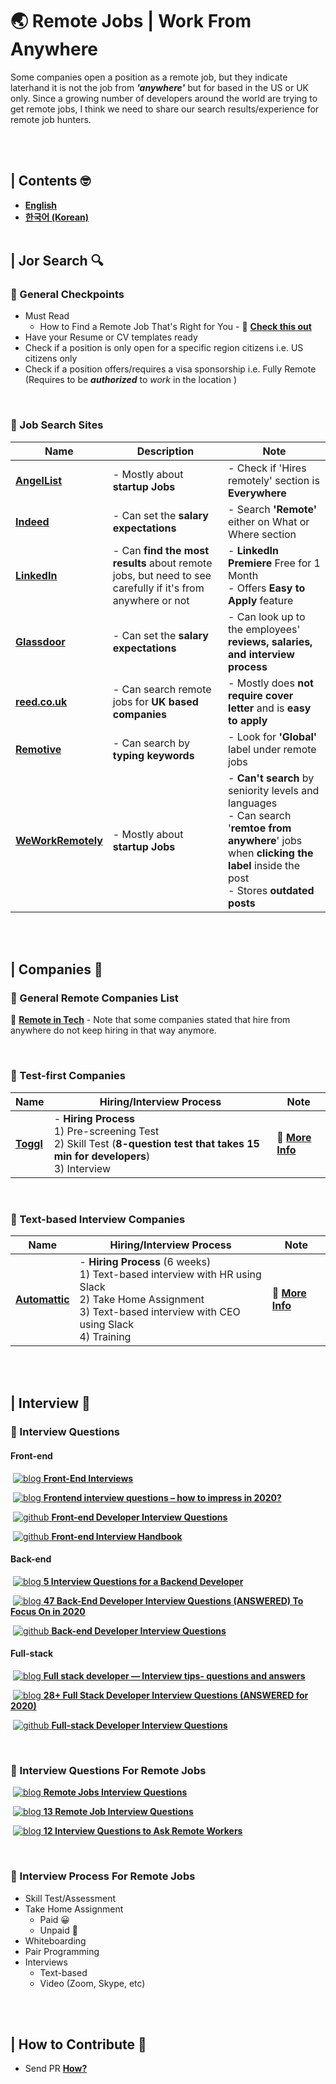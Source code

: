 # 🌏 Remote Jobs | Work From Anywhere 

Some companies open a position as a remote job, but they indicate laterhand it is not the job from **_'anywhere'_** but for based in the US or UK only. Since a growing number of developers around the world are trying to get remote jobs, I think we need to share our search results/experience for remote job hunters.

<br /><br />

## | Contents 🤓

- **[English](https://github.com/goleedev/remote-jobs-from-anywhere/)**
- **[한국어 (Korean)](https://github.com/goleedev/remote-jobs-from-anywhere/blob/master/languages/%F0%9F%8C%8F%20%E1%84%8B%E1%85%AF%E1%86%AB%E1%84%80%E1%85%A7%E1%86%A8%20%E1%84%80%E1%85%B3%E1%86%AB%E1%84%86%E1%85%AE%20%20%E1%84%8B%E1%85%A5%E1%84%83%E1%85%B5%E1%84%8B%E1%85%A6%E1%84%89%E1%85%A5%E1%84%83%E1%85%B3%E1%86%AB%20%E1%84%8B%E1%85%B5%E1%86%AF%E1%84%92%E1%85%A2%E1%84%87%E1%85%A9%E1%84%8C%E1%85%A1!.md)**
<br /><br />

## | Jor Search 🔍

### 📍 General Checkpoints

* Must Read 
  * How to Find a Remote Job That's Right for You  - 🔗 **[Check this out](https://weworkremotely.com/how-to-find-a-remote-job-that-is-right-for-you)**
* Have your Resume or CV templates ready
* Check if a position is only open for a specific region citizens
  i.e. US citizens only
* Check if a position offers/requires a visa sponsorship
  i.e. Fully Remote (Requires to be ***authorized*** to *work* in the location )

<br />

### 📍 Job Search Sites

| Name                                              | Description                                                  | Note                                                         |
| ------------------------------------------------- | ------------------------------------------------------------ | ------------------------------------------------------------ |
| **[AngelList](https://angel.co/jobs)**            | - Mostly about **startup Jobs**                              | - Check if 'Hires remotely' section is **Everywhere**        |
| **[Indeed](https://www.indeed.com/)**             | - Can set the **salary expectations**                        | - Search **'Remote'** either on What or Where section        |
| **[LinkedIn](https://www.linkedin.com/jobs/)**    | - Can **find the most results** about remote jobs, but need to see carefully if it's from anywhere or not | - **LinkedIn Premiere** Free for 1 Month<br />- Offers **Easy to Apply** feature |
| **[Glassdoor](https://www.glassdoor.com/)**       | - Can set the **salary expectations**                        | - Can look up to the employees' **reviews, salaries, and interview process** |
| **[reed.co.uk](https://www.reed.co.uk/)**         | - Can search remote jobs for **UK based companies**          | - Mostly does **not require cover letter** and is **easy to apply** |
| **[Remotive](https://remotive.io/)**              | - Can search by **typing keywords**                          | - Look for **'Global'** label under remote jobs              |
| **[WeWorkRemotely](https://weworkremotely.com/)** | - Mostly about **startup Jobs**                              | - **Can't search** by seniority levels and languages <br />- Can search '**remtoe from anywhere**' jobs when **clicking the label** inside the post<br />- Stores **outdated posts** |

<br /><br />

 ## | Companies 🏢

### 📍 General Remote Companies List

🔗 **[Remote in Tech](https://github.com/remoteintech/remote-jobs)** - Note that some companies stated that hire from anywhere do not keep hiring in that way anymore.

<br />

### 📍 Test-first Companies

| Name                                 | Hiring/Interview Process                                     | Note                                                         |
| ------------------------------------ | ------------------------------------------------------------ | ------------------------------------------------------------ |
| **[Toggl](https://toggl.com/jobs/)** | - **Hiring Process**<br />  1) Pre-screening Test <br />  2) Skill Test (**8-question test  that takes 15 min for developers**)<br />  3) Interview | 🔗 **[More Info](https://toggl.com/blog/hiring-remotely-togglhire)** |

<br />

### 📍 Text-based Interview Companies

| Name                                      | Hiring/Interview Process                                     | Note                                                         |
| ----------------------------------------- | ------------------------------------------------------------ | ------------------------------------------------------------ |
| **[Automattic](https://automattic.com/)** | - **Hiring Process** (6 weeks) <br />  1) Text-based interview with HR using Slack<br />  2) Take Home Assignment<br />  3) Text-based interview with CEO using Slack<br />  4) Training | 🔗 **[More Info](https://artiss.blog/2019/03/the-automattic-hiring-process/)** |

<br /><br />

## | Interview 💼

### 📍 Interview Questions

#### 	Front-end

​			[![blog] **Front-End Interviews**](https://frontendmasters.com/books/front-end-handbook/2018/practice/interview-q.html)

​			[![blog] **Frontend interview questions – how to impress in 2020?**](https://tsh.io/blog/frontend-interview-questions/)

​			[![github] **Front-end Developer Interview Questions**](https://github.com/h5bp/Front-end-Developer-Interview-Questions)

​			[![github] **Front-end Interview Handbook**](https://github.com/yangshun/front-end-interview-handbook)

#### 	Back-end

​			[![blog] **5 Interview Questions for a Backend Developer**](https://blog.honeypot.io/5-interview-questions-for-a-backend-developer/)

​			[![blog] **47 Back-End Developer Interview Questions (ANSWERED) To Focus On in 2020**](https://www.fullstack.cafe/blog/backend-developer-interview-questions)

​			[![github] **Back-end Developer Interview Questions**](https://github.com/arialdomartini/Back-End-Developer-Interview-Questions)

#### 	Full-stack

​			[![blog] **Full stack developer — Interview tips- questions and answers**](https://medium.com/@crampeteb/full-stack-developer-interview-tips-questions-and-answers-7a0437d86089)		

​			[![blog] **28+ Full Stack Developer Interview Questions (ANSWERED for 2020)**](https://www.fullstack.cafe/blog/8-ultimate-full-stack-interview-questions-and-answers)			

​			[![github] **Full-stack Developer Interview Questions**](https://github.com/indy256/Full-stack-Developer-Interview-Questions-and-Answers)

<br />

### 📍 Interview Questions For Remote Jobs

​			[![blog] **Remote Jobs Interview Questions**](https://skillcrush.com/blog/remote-interview-questions/)		

​			[![blog] **13 Remote Job Interview Questions**](https://www.yonder.io/post/13-remote-job-interview-questions)

​			[![blog] **12 Interview Questions to Ask Remote Workers**](https://www.flexjobs.com/employer-blog/interview-questions-ask-first-time-remote-worker/)

<br />

### 📍 Interview Process For Remote Jobs

- Skill Test/Assessment 
- Take Home Assignment 
  - Paid 😀
  - Unpaid 🤬
- Whiteboarding
- Pair Programming
- Interviews
  - Text-based
  - Video (Zoom, Skype, etc)

<br /><br />

## | How to Contribute 🙋

- Send PR **[How?](https://github.com/goleedev/remote-jobs-from-anywhere/wiki)**

<!-- Please don't remove this: Icons From https://github.com/neilorangepeel/Free-Social-Icons -->
<!-- display the social media buttons in your README -->

[blog]: https://i.ibb.co/K9xQSRq/Blog.png
[facebook]: https://i.ibb.co/7WCJYLZ/Facebook.png
[github]: https://i.ibb.co/2FCZzF0/Github.png
[instagram]: https://i.ibb.co/tHQfdw2/Instagram.png
[linkedin]: https://i.ibb.co/MPZcV7k/LinkedIN.png
[mail]: https://i.ibb.co/fxQHSXX/Mail.png
[twitter]: https://i.ibb.co/WnfxYtW/Twitter.png
[youtube]: https://i.ibb.co/r2zPCcM/YouTube.png

<!-- Please don't remove this: Icons From https://github.com/neilorangepeel/Free-Social-Icons -->
